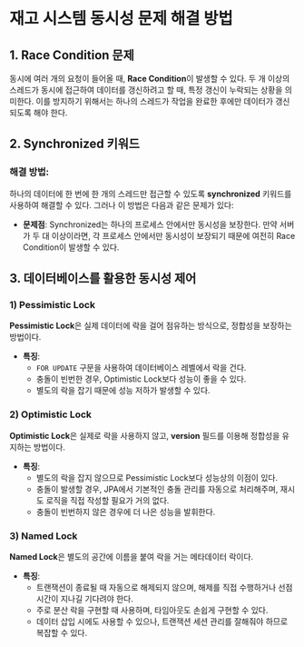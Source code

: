 
# 재고 시스템 동시성 문제 해결 방법

## 1. Race Condition 문제

동시에 여러 개의 요청이 들어올 때, **Race Condition**이 발생할 수 있다. 두 개 이상의 스레드가 동시에 접근하여 데이터를 갱신하려고 할 때, 특정 갱신이 누락되는 상황을 의미한다. 이를 방지하기 위해서는 하나의 스레드가 작업을 완료한 후에만 데이터가 갱신되도록 해야 한다.

## 2. Synchronized 키워드

### 해결 방법:
하나의 데이터에 한 번에 한 개의 스레드만 접근할 수 있도록 **synchronized** 키워드를 사용하여 해결할 수 있다. 그러나 이 방법은 다음과 같은 문제가 있다:

- **문제점**: Synchronized는 하나의 프로세스 안에서만 동시성을 보장한다. 만약 서버가 두 대 이상이라면, 각 프로세스 안에서만 동시성이 보장되기 때문에 여전히 Race Condition이 발생할 수 있다.

## 3. 데이터베이스를 활용한 동시성 제어

### 1) Pessimistic Lock

**Pessimistic Lock**은 실제 데이터에 락을 걸어 점유하는 방식으로, 정합성을 보장하는 방법이다.

- **특징**:
    - `FOR UPDATE` 구문을 사용하여 데이터베이스 레벨에서 락을 건다.
    - 충돌이 빈번한 경우, Optimistic Lock보다 성능이 좋을 수 있다.
    - 별도의 락을 잡기 때문에 성능 저하가 발생할 수 있다.

### 2) Optimistic Lock

**Optimistic Lock**은 실제로 락을 사용하지 않고, **version** 필드를 이용해 정합성을 유지하는 방법이다.

- **특징**:
    - 별도의 락을 잡지 않으므로 Pessimistic Lock보다 성능상의 이점이 있다.
    - 충돌이 발생할 경우, JPA에서 기본적인 충돌 관리를 자동으로 처리해주며, 재시도 로직을 직접 작성할 필요가 거의 없다.
    - 충돌이 빈번하지 않은 경우에 더 나은 성능을 발휘한다.

### 3) Named Lock

**Named Lock**은 별도의 공간에 이름을 붙여 락을 거는 메타데이터 락이다.

- **특징**:
    - 트랜잭션이 종료될 때 자동으로 해제되지 않으며, 해제를 직접 수행하거나 선점 시간이 지나길 기다려야 한다.
    - 주로 분산 락을 구현할 때 사용하며, 타임아웃도 손쉽게 구현할 수 있다.
    - 데이터 삽입 시에도 사용할 수 있으나, 트랜잭션 세션 관리를 잘해줘야 하므로 복잡할 수 있다.